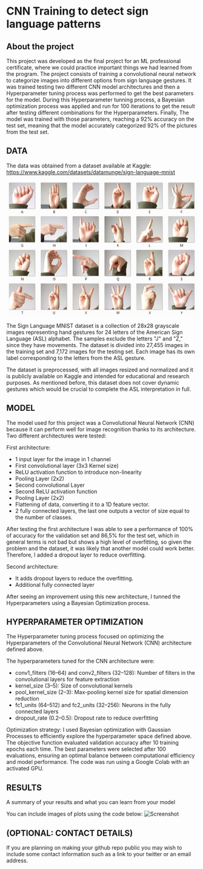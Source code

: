 # CNN Training to detect sign language patterns 


## About the project
This project was developed as the final project for an ML professional certificate, where we could practice important things we had learned from the program. The project consists of training a convolutional neural network to categorize images into different options from sign language gestures. It was trained testing two different CNN model architectures and then a Hyperparameter tuning process was performed to get the best parameters for the model. During this Hyperparameter tunning process, a Bayesian optimization process was applied and run for 100 iterations to get the result after testing different combinations for the Hyperparameters. Finally, The model was trained with those parameters, reaching a 92% accuracy on the test set, meaning that the model accurately categorized 92% of the pictures from the test set.


## DATA
The data was obtained from a dataset available at Kaggle:
https://www.kaggle.com/datasets/datamunge/sign-language-mnist

![Screenshot](amer_sign2.png)

The Sign Language MNIST dataset is a collection of 28x28 grayscale images representing hand gestures for 24 letters of the American Sign Language (ASL) alphabet. The samples exclude the letters "J" and "Z," since they have movements. The dataset is divided into 27,455 images in the training set and 7,172 images for the testing set. Each image has its own label corresponding to the letters from the ASL gesture.

The dataset is preprocessed, with all images resized and normalized and it is publicly available on Kaggle and intended for educational and research purposes. As mentioned before, this dataset does not cover dynamic gestures which would be crucial to complete the ASL interpretation in full.

## MODEL 
The model used for this project was a Convolutional Neural Network (CNN) because it can perform well for image recognition thanks to its architecture. Two different architectures were tested:

First architecture:
- 1 input layer for the image in 1 channel
- First convolutional layer (3x3 Kernel size)
- ReLU activation function to introduce non-linearity
- Pooling Layer (2x2)
- Second convolutional Layer
- Second ReLU activation function
- Pooling Layer (2x2)
- Flattening of data, converting it to a 1D feature vector.
- 2 fully connected layers, the last one outputs a vector of size equal to the number of classes.

After testing the first architecture I was able to see a performance of 100% of accuracy for the validation set and 86,5% for the test set, which in general terms is not bad but shows a high level of overfitting, so given the problem and the dataset, it was likely that another model could work better. Therefore, I added a dropout layer to reduce overfitting.

Second architecture:
- It adds dropout layers to reduce the overfitting.
- Additional fully connected layer

After seeing an improvement using this new architecture, I tunned the Hyperparameters using a Bayesian Optimization process.

## HYPERPARAMETER OPTIMIZATION

The Hyperparameter tuning process focused on optimizing the Hyperparameters of the Convolutional Neural Network (CNN) architecture defined above.

The hyperparameters tuned for the CNN architecture were:

- conv1_filters (16–64) and conv2_filters (32–128): Number of filters in the convolutional layers for feature extraction
- kernel_size (3–5): Size of convolutional kernels
- pool_kernel_size (2–3): Max-pooling kernel size for spatial dimension reduction
- fc1_units (64–512) and fc2_units (32–256): Neurons in the fully connected layers
- dropout_rate (0.2–0.5): Dropout rate to reduce overfitting

Optimization strategy:
I used Bayesian optimization with Gaussian Processes to efficiently explore the hyperparameter space defined above. The objective function evaluated validation accuracy after 10 training epochs each time. The best parameters were selected after 100 evaluations, ensuring an optimal balance between computational efficiency and model performance. The code was run using a Google Colab with an activated GPU.


## RESULTS
A summary of your results and what you can learn from your model 

You can include images of plots using the code below:
![Screenshot](image.png)

## (OPTIONAL: CONTACT DETAILS)
If you are planning on making your github repo public you may wish to include some contact information such as a link to your twitter or an email address. 
